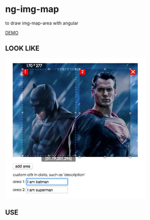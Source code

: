# ng-img-map

to draw img-map-area with angular

[DEMO](http://thunf.github.io/ng-img-map)

## LOOK LIKE

![demo](/images/screenshot.png)

## USE


